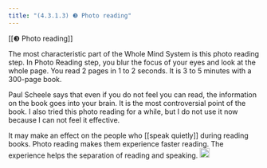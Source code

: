 ```yaml
---
title: "(4.3.1.3) ❸ Photo reading"
---
```


[[❸ Photo reading]]

The most characteristic part of the Whole Mind System is this photo reading step. In Photo Reading step, you blur the focus of your eyes and look at the whole page. You read 2 pages in 1 to 2 seconds. It is 3 to 5 minutes with a 300-page book.

Paul Scheele says that even if you do not feel you can read, the information on the book goes into your brain. It is the most controversial point of the book. I also tried this photo reading for a while, but I do not use it now because I can not feel it effective.

It may make an effect on the people who [[speak quietly]] during reading books. Photo reading makes them experience faster reading. The experience helps the separation of reading and speaking.
<img src='https://scrapbox.io/api/pages/nishio/en/icon' alt='en.icon' height="19.5"/>